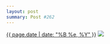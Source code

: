 ```yaml
---
layout: post
summary: Post #262
---
```


<p>
  <time><a href="/262">{{ page.date | date: "%B %e, %Y" }}</a></time>
  <a href="/262"><img src="{{ site.assets_url }}/262-640.jpg" srcset="{{ site.assets_url }}/262-1280.jpg 1280w, {{ site.assets_url }}/262-960.jpg 960w, {{ site.assets_url }}/262-640.jpg 640w, {{ site.assets_url }}/262-320.jpg 320w" sizes="(min-width: 700px) 50vw, calc(100vw - 2rem)" /></a>
</p>
